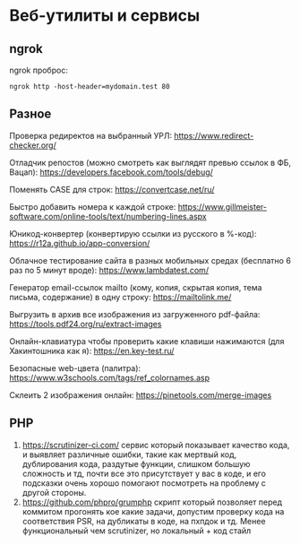 # Веб-утилиты и сервисы


## ngrok

ngrok проброс:
```
ngrok http -host-header=mydomain.test 80
```

## Разное

Проверка редиректов на выбранный УРЛ:
https://www.redirect-checker.org/

Отладчик репостов (можно смотреть как выглядят превью ссылок в ФБ, Вацап):
https://developers.facebook.com/tools/debug/

Поменять CASE для строк:
https://convertcase.net/ru/

Быстро добавить номера к каждой строке:
https://www.gillmeister-software.com/online-tools/text/numbering-lines.aspx

Юникод-конвертер (конвертирую ссылки из русского в %-код):
https://r12a.github.io/app-conversion/

Облачное тестирование сайта в разных мобильных средах (бесплатно 6 раз по 5 минут вроде):
https://www.lambdatest.com/

Генератор email-ссылок mailto (кому, копия, скрытая копия, тема письма, содержание) в одну строку:
https://mailtolink.me/

Выгрузить в архив все изображения из загруженного pdf-файла:
https://tools.pdf24.org/ru/extract-images

Онлайн-клавиатура чтобы проверить какие клавиши нажимаются (для Хакинтошника как я):
https://en.key-test.ru/

Безопасные web-цвета (палитра):
https://www.w3schools.com/tags/ref_colornames.asp

Склеить 2 изображения онлайн:
https://pinetools.com/merge-images

## PHP

1) https://scrutinizer-ci.com/ сервис который показывает качество кода, и выявляет различные ошибки, такие как мертвый код, дублирования кода, раздутые функции, слишком большую сложность и тд, почти все это присутствует у вас в коде, и его подсказки очень хорошо помогают посмотреть на проблему с другой стороны.
2) https://github.com/phpro/grumphp скрипт который позволяет перед коммитом прогонять кое какие задачи, допустим проверку кода на соответствия PSR, на дубликаты в коде, на пхпдок и тд. Менее функциональный чем scrutinizer, но локальный + код стайл